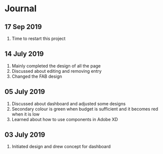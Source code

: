 # Journal
## 17 Sep 2019
1. Time to restart this project
## 14 July 2019
1. Mainly completed the design of all the page
2. Discussed about editing and removing entry
3. Changed the FAB design
## 05 July 2019
1. Discussed about dashboard and adjusted some designs
2. Secondary colour is green when budget is sufficient and it becomes red when it is low
3. Learned about how to use components in Adobe XD
## 03 July 2019
1. Initiated design and drew concept for dashboard
